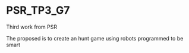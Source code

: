 # PSR_TP3_G7
Third work from PSR

The proposed is to create an hunt game using robots programmed to be smart
